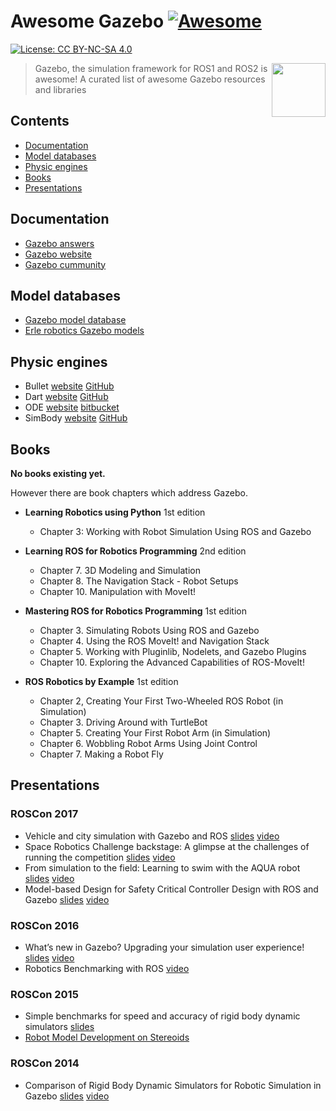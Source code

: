 # Awesome Gazebo [![Awesome](https://cdn.rawgit.com/sindresorhus/awesome/d7305f38d29fed78fa85652e3a63e154dd8e8829/media/badge.svg)](https://github.com/sindresorhus/awesome)

 [![License: CC BY-NC-SA 4.0](https://img.shields.io/badge/License-CC%20BY--NC--SA%204.0-lightgrey.svg)](http://creativecommons.org/licenses/by-nc-sa/4.0/)

[<img src="https://rawgit.com/fkromer/awesome-gazebo/master/gazebo_icon.svg" align="right" width="86">](http://gazebosim.org/)

> Gazebo, the simulation framework for ROS1 and ROS2 is awesome! A curated list of awesome Gazebo resources and libraries

## Contents

- [Documentation](#documentation)
- [Model databases](#model-databases)
- [Physic engines](#physic-engines)
- [Books](#books)
- [Presentations](#presentations)

## Documentation

* [Gazebo answers](answers.gazebosim.org) 
* [Gazebo website](http://gazebosim.org)
* [Gazebo cummunity](https://community.gazebosim.org/)

## Model databases

* [Gazebo model database](https://bitbucket.org/osrf/gazebo_models/src)
* [Erle robotics Gazebo models](https://github.com/erlerobot/erle_gazebo_models)

## Physic engines

* Bullet [website](bulletphysics.org) [GitHub](https://github.com/bulletphysics/bullet3)
* Dart [website](http://dartsim.github.io/) [GitHub](https://github.com/dartsim/dart)
* ODE [website](http://www.ode.org/) [bitbucket](https://bitbucket.org/odedevs/ode)
* SimBody [website](https://simtk.org/projects/simbody) [GitHub](https://github.com/simbody/simbody)

## Books

**No books existing yet.**

However there are book chapters which address Gazebo.

* **Learning Robotics using Python** 1st edition
  * Chapter 3: Working with Robot Simulation Using ROS and Gazebo

* **Learning ROS for Robotics Programming** 2nd edition
  * Chapter 7. 3D Modeling and Simulation
  * Chapter 8. The Navigation Stack - Robot Setups
  * Chapter 10. Manipulation with MoveIt!

* **Mastering ROS for Robotics Programming** 1st edition
  * Chapter 3. Simulating Robots Using ROS and Gazebo
  * Chapter 4. Using the ROS MoveIt! and Navigation Stack
  * Chapter 5. Working with Pluginlib, Nodelets, and Gazebo Plugins
  * Chapter 10. Exploring the Advanced Capabilities of ROS-MoveIt!

* **ROS Robotics by Example** 1st edition
  * Chapter 2, Creating Your First Two-Wheeled ROS Robot (in Simulation)
  * Chapter 3. Driving Around with TurtleBot
  * Chapter 5. Creating Your First Robot Arm (in Simulation)
  * Chapter 6. Wobbling Robot Arms Using Joint Control
  * Chapter 7. Making a Robot Fly

## Presentations

### ROSCon 2017

* Vehicle and city simulation with Gazebo and ROS [slides](https://roscon.ros.org/2017/presentations/ROSCon%202017%20Vehicle%20and%20City%20Simulation.pdf) [video](https://vimeo.com/236477865)
* Space Robotics Challenge backstage: A glimpse at the challenges of running the competition [slides](https://roscon.ros.org/2017/presentations/ROSCon%202017%20Space%20Robotics%20Challenge.pdf) [video](https://vimeo.com/236482055)
* From simulation to the field: Learning to swim with the AQUA robot [slides](https://roscon.ros.org/2017/presentations/ROSCon%202017%20Simulation%20to%20the%20Field%20with%20AQUA.pdf) [video](https://vimeo.com/236138182)
* Model-based Design for Safety Critical Controller Design with ROS and Gazebo [slides](https://roscon.ros.org/2017/presentations/ROSCon%202017%20Kontrol.pdf) [video](https://vimeo.com/236188514)

### ROSCon 2016

* What’s new in Gazebo? Upgrading your simulation user experience! [slides](https://roscon.ros.org/2016/presentations/ROSCon2016_Gazebo.pdf) [video](https://vimeo.com/187699565)
* Robotics Benchmarking with ROS [video](https://vimeo.com/187705078)

### ROSCon 2015

* Simple benchmarks for speed and accuracy of rigid body 
dynamic simulators [slides](https://www.osrfoundation.org/wordpress2/wp-content/uploads/2015/12/multibody2015_scpeters.pdf)
* [Robot Model Development on Stereoids](https://roscon.ros.org/2015/presentations/roscon2015_phobos_von_szadkowski.pdf)

### ROSCon 2014

* Comparison of Rigid Body Dynamic Simulators 
for Robotic Simulation in Gazebo [slides](https://roscon.ros.org/2014/wp-content/uploads/2014/07/roscon2014_scpeters.pdf) [video](https://vimeo.com/107517366)
